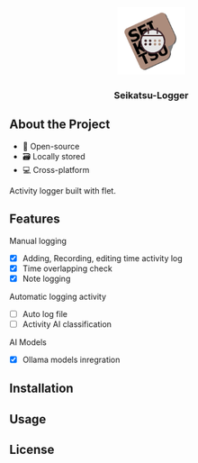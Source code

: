 <div align="center">
  <a href="https://github.com/desh0cc/seikatsu-logger">
    <img src="assets/icon.png" alt="Logo" width="120" height="120">
  </a>
  <h3 align="center">Seikatsu-Logger</h3>
</div>

## About the Project
- 📂 Open-source
- 🗃️ Locally stored
- 💻 Cross-platform

Activity logger built with flet.

## Features

Manual logging

- [x] Adding, Recording, editing time activity log
- [x] Time overlapping check
- [x] Note logging

Automatic logging activity
- [ ] Auto log file
- [ ] Activity AI classification

AI Models

- [x] Ollama models inregration

## Installation
## Usage
## License

